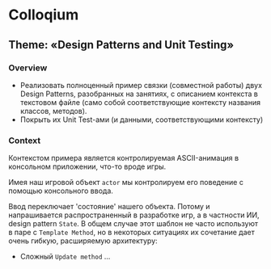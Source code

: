 # Colloqium

## Theme: «Design Patterns and Unit Testing»

### Overview

* Реализовать полноценный пример связки (совместной работы) двух Design Patterns,
разобранных на занятиях,
с описанием контекста в текстовом файле (само собой соответствующие контексту названия классов, методов).
* Покрыть их Unit Test-ами (и данными, соответствующими контексту)

### Context

Контекстом примера является контролируемая ASCII-анимация в консольном приложении, что-то вроде игры.

Имея наш игровой объект `actor` мы контролируем его поведение с помощью консольного ввода.

Ввод переключает 'состояние' нашего объекта. Потому и напрашивается распространенный в разработке игр,
а в частности ИИ, design pattern `State`. В общем случае этот шаблон не часто используют в паре с
`Template Method`, но в некоторых ситуациях их сочетание дает очень гибкую, расширяемую архитектуру:

* Сложный `Update method` ...
